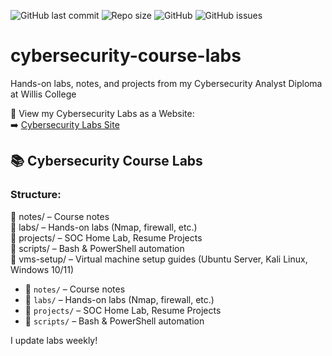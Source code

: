![GitHub last commit](https://img.shields.io/github/last-commit/atifkaloodi1/cybersecurity-course-labs)
![Repo size](https://img.shields.io/github/repo-size/atifkaloodi1/cybersecurity-course-labs)
![GitHub](https://img.shields.io/github/license/atifkaloodi1/cybersecurity-course-labs)
![GitHub issues](https://img.shields.io/github/issues/atifkaloodi1/cybersecurity-course-labs)



# cybersecurity-course-labs
Hands-on labs, notes, and projects from my Cybersecurity Analyst Diploma at Willis College




📢 View my Cybersecurity Labs as a Website:  
➡️ [Cybersecurity Labs Site](https://atifkaloodi1.github.io/cybersecurity-course-labs/)





## 📚 Cybersecurity Course Labs

### Structure:

📁 notes/       – Course notes  
📁 labs/        – Hands-on labs (Nmap, firewall, etc.)  
📁 projects/    – SOC Home Lab, Resume Projects  
📁 scripts/     – Bash & PowerShell automation  
📁 vms-setup/   – Virtual machine setup guides (Ubuntu Server, Kali Linux, Windows 10/11)


- 📁 `notes/` – Course notes
- 📁 `labs/` – Hands-on labs (Nmap, firewall, etc.)
- 📁 `projects/` – SOC Home Lab, Resume Projects
- 📁 `scripts/` – Bash & PowerShell automation

I update labs weekly!
